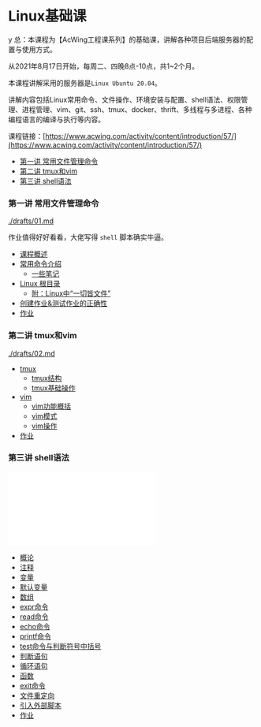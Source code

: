 # Linux基础课

y 总：本课程为【AcWing工程课系列】的基础课，讲解各种项目后端服务器的配置与使用方式。

从2021年8月17日开始，每周二、四晚8点-10点，共1~2个月。

本课程讲解采用的服务器是`Linux Ubuntu 20.04`。

讲解内容包括Linux常用命令、文件操作、环境安装与配置、shell语法、权限管理、进程管理、vim、git、ssh、tmux、docker、thrift、多线程与多进程、各种编程语言的编译与执行等内容。

课程链接：[https://www.acwing.com/activity/content/introduction/57/](https://www.acwing.com/activity/content/introduction/57/)


<!-- @import "[TOC]" {cmd="toc" depthFrom=3 depthTo=6 orderedList=false} -->

<!-- code_chunk_output -->

- [第一讲 常用文件管理命令](#第一讲-常用文件管理命令)
- [第二讲 tmux和vim](#第二讲-tmux和vim)
- [第三讲 shell语法](#第三讲-shell语法)

<!-- /code_chunk_output -->


### 第一讲 常用文件管理命令
[./drafts/01.md](./drafts/01.md)

作业值得好好看看，大佬写得 `shell` 脚本确实牛逼。

- [课程概述](./drafts/01.md#课程概述)
- [常用命令介绍](./drafts/01.md#常用命令介绍)
  - [一些笔记](./drafts/01.md#一些笔记)
- [Linux 根目录](./drafts/01.md#linux-根目录)
  - [附：Linux中“一切皆文件”](./drafts/01.md#附linux中一切皆文件)
- [创建作业&测试作业的正确性](./drafts/01.md#创建作业测试作业的正确性)
- [作业](./drafts/01.md#作业)

### 第二讲 tmux和vim
[./drafts/02.md](./drafts/02.md)

- [tmux](./drafts/02.md#tmux)
  - [tmux结构](./drafts/02.md#tmux结构)
  - [tmux基础操作](./drafts/02.md#tmux基础操作)
- [vim](./drafts/02.md#vim)
  - [vim功能概括](./drafts/02.md#vim功能概括)
  - [vim模式](./drafts/02.md#vim模式)
  - [vim操作](./drafts/02.md#vim操作)
- [作业](./drafts/02.md#作业)

### 第三讲 shell语法
![./drafts/03.md](./drafts/03.md)

- [概论](./drafts/03.md#概论)
- [注释](./drafts/03.md#注释)
- [变量](./drafts/03.md#变量)
- [默认变量](./drafts/03.md#默认变量)
- [数组](./drafts/03.md#数组)
- [expr命令](./drafts/03.md#expr命令)
- [read命令](./drafts/03.md#read命令)
- [echo命令](./drafts/03.md#echo命令)
- [printf命令](./drafts/03.md#printf命令)
- [test命令与判断符号中括号](./drafts/03.md#test命令与判断符号中括号)
- [判断语句](./drafts/03.md#判断语句)
- [循环语句](./drafts/03.md#循环语句)
- [函数](./drafts/03.md#函数)
- [exit命令](./drafts/03.md#exit命令)
- [文件重定向](./drafts/03.md#文件重定向)
- [引入外部脚本](./drafts/03.md#引入外部脚本)
- [作业](./drafts/03.md#作业)
